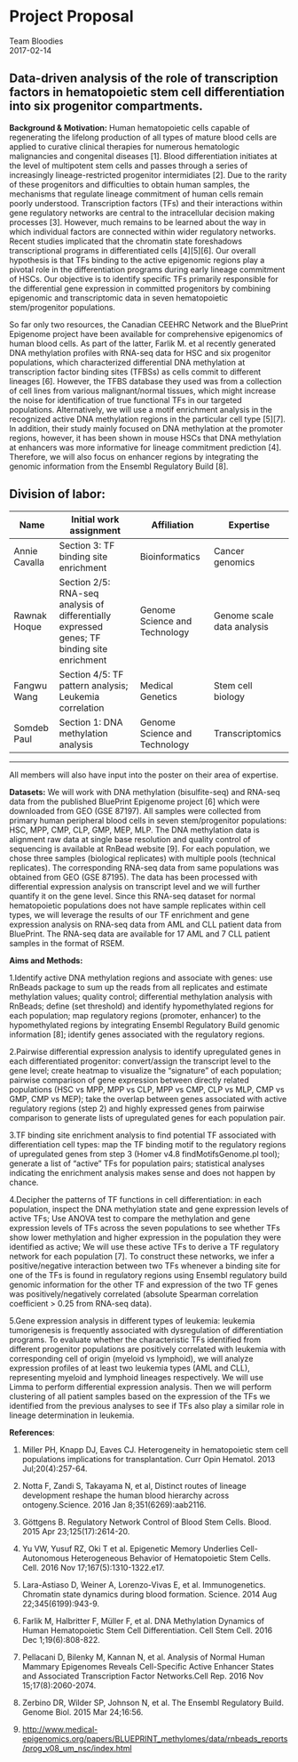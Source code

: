 # Project Proposal
Team Bloodies  
2017-02-14  
## Data-driven analysis of the role of transcription factors in hematopoietic stem cell differentiation into six progenitor compartments.

**Background & Motivation:** 
Human hematopoietic cells capable of regenerating the lifelong production of all types of mature blood cells are applied to curative clinical therapies for numerous hematologic malignancies and congenital diseases [1]. Blood differentiation initiates at the level of multipotent stem cells and passes through a series of increasingly lineage-restricted progenitor intermidiates [2]. Due to the rarity of these progenitors and difficulties to obtain human samples, the mechanisms that regulate lineage commitment of human cells remain poorly understood. Transcription factors (TFs) and their interactions within gene regulatory networks are central to the intracellular decision making processes [3]. However, much remains to be learned about the way in which individual factors are connected within wider regulatory networks. Recent studies implicated that the chromatin state foreshadows transcriptional programs in differentiated cells [4][5][6]. Our overall hypothesis is that TFs binding to the active epigenomic regions play a pivotal role in the differentiation programs during early lineage commitment of HSCs. Our objective is to identify specific TFs primarily responsible for the differential gene expression in committed progenitors by combining epigenomic and transcriptomic data in seven hematopoietic stem/progenitor populations.  

So far only two resources, the Canadian CEEHRC Network and the BluePrint Epigenome project have been available for comprehensive epigenomics of human blood cells. As part of the latter, Farlik M. et al recently generated DNA methylation profiles with RNA-seq data for HSC and six progenitor populations, which characterized differential DNA methylation at transcription factor binding sites (TFBSs) as cells commit to different lineages [6]. However, the TFBS database they used was from a collection of cell lines from various malignant/normal tissues, which might increase the noise for identification of true functional TFs in our targeted populations. Alternatively, we will use a motif enrichment analysis in the recognized active DNA methylation regions in the particular cell type [5][7]. In addition, their study mainly focused on DNA methylation at the promoter regions, however, it has been shown in mouse HSCs that DNA methylation at enhancers was more informative for lineage commitment prediction [4]. Therefore, we will also focus on enhancer regions by integrating the genomic information from the Ensembl Regulatory Build [8].

**Division of labor:**
---
| Name | Initial work assignment | Affiliation | Expertise |
| ------------- | ------------- | ------------- | ------------- |
| Annie Cavalla | Section 3: TF binding site enrichment | Bioinformatics | Cancer genomics |
| Rawnak Hoque  | Section 2/5: RNA-seq analysis of differentially expressed genes; TF binding site enrichment | Genome Science and Technology | Genome scale data analysis
| Fangwu Wang | Section 4/5: TF pattern analysis; Leukemia correlation | Medical Genetics | Stem cell biology
| Somdeb Paul  | Section 1: DNA methylation analysis | Genome Science and Technology | Transcriptomics |
---
All members will also have input into the poster on their area of expertise.


**Datasets:**
We will work with DNA methylation (bisulfite-seq) and RNA-seq data from the published BluePrint Epigenome project [6] which were downloaded from GEO (GSE 87197). All samples were collected from primary human peripheral blood cells in seven stem/progenitor populations: HSC, MPP, CMP, CLP, GMP, MEP, MLP. The DNA methylation data is alignment raw data at single base resolution and quality control of sequencing is available at RnBead website [9]. For each population, we chose three samples (biological replicates) with multiple pools (technical replicates). The corresponding RNA-seq data from same populations was obtained from GEO (GSE 87195). The data has been processed with differential expression analysis on transcript level and we will further quantify it on the gene level.
Since this RNA-seq dataset for normal hematopoietic populations does not have sample replicates within cell types, we will leverage the results of our TF enrichment and gene expression analysis on RNA-seq data from AML and CLL patient data from BluePrint. The RNA-seq data are available for 17 AML and 7 CLL patient samples in the format of RSEM. 

**Aims and Methods:**

1.Identify active DNA methylation regions and associate with genes: use RnBeads package to sum up the reads from all replicates and estimate methylation values; quality control; differential methylation analysis with RnBeads; define (set threshold) and identify hypomethylated regions for each population; map regulatory regions (promoter, enhancer) to the hypomethylated regions by integrating Ensembl Regulatory Build genomic information [8]; identify genes associated with the regulatory regions.

2.Pairwise differential expression analysis to identify upregulated genes in each differentiated progenitor: convert/assign the transcript level to the gene level; create heatmap to visualize the “signature” of each population; pairwise comparison of gene expression between directly related populations (HSC vs MPP, MPP vs CLP, MPP vs CMP, CLP vs MLP, CMP vs GMP, CMP vs MEP); take the overlap between genes associated with active regulatory regions (step 2) and highly expressed genes from pairwise comparison to generate lists of upregulated genes for each population pair. 

3.TF binding site enrichment analysis to find potential TF associated with differentiation cell types: map the TF binding motif to the regulatory regions of upregulated genes from step 3 (Homer v4.8 findMotifsGenome.pl tool); generate a list of “active” TFs for population pairs; statistical analyses indicating the enrichment analysis makes sense and does not happen by chance.

4.Decipher the patterns of TF functions in cell differentiation: in each population, inspect the DNA methylation state and gene expression levels of active TFs; Use ANOVA test to compare the methylation and gene expression levels of TFs across the seven populations to see whether TFs show lower methylation and higher expression in the population they were identified as active; We will use these active TFs to derive a TF regulatory network for each population [7]. To construct these networks, we infer a positive/negative interaction between two TFs whenever a binding site for one of the TFs is found in regulatory regions using Ensembl regulatory build genomic information for the other TF and expression of the two TF genes was positively/negatively correlated (absolute Spearman correlation coefficient > 0.25 from RNA-seq data). 

5.Gene expression analysis in different types of leukemia: leukemia tumorigenesis is frequently associated with dysregulation of differentiation programs. To evaluate whether the characteristic TFs identified from different progenitor populations are positively correlated with leukemia with corresponding cell of origin (myeloid vs lymphoid), we will analyze expression profiles of at least two leukemia types (AML and CLL), representing myeloid and lymphoid lineages respectively. We will use Limma to perform differential expression analysis. Then we will perform clustering of all patient samples based on the expression of the TFs we identified from the previous analyses to see if TFs also play a similar role in lineage determination in leukemia.


**References**:

1. Miller PH, Knapp DJ, Eaves CJ. Heterogeneity in hematopoietic stem cell populations implications for transplantation. Curr Opin Hematol. 2013 Jul;20(4):257-64.  

2. Notta F, Zandi S, Takayama N, et al, Distinct routes of lineage development reshape the human blood hierarchy across ontogeny.Science. 2016 Jan 8;351(6269):aab2116.  

3. Göttgens B. Regulatory Network Control of Blood Stem Cells. Blood. 2015 Apr 23;125(17):2614-20.  

4. Yu VW, Yusuf RZ, Oki T et al. Epigenetic Memory Underlies Cell-Autonomous Heterogeneous Behavior of Hematopoietic Stem Cells. Cell. 2016 Nov 17;167(5):1310-1322.e17.  

5. Lara-Astiaso D, Weiner A, Lorenzo-Vivas E, et al. Immunogenetics. Chromatin state dynamics during blood formation. Science. 2014 Aug 22;345(6199):943-9.  

6. Farlik M, Halbritter F, Müller F, et al. DNA Methylation Dynamics of Human Hematopoietic Stem Cell Differentiation. Cell Stem Cell. 2016 Dec 1;19(6):808-822.  

7. Pellacani D, Bilenky M, Kannan N, et al. Analysis of Normal Human Mammary Epigenomes Reveals Cell-Specific Active Enhancer States and Associated Transcription Factor Networks.Cell Rep. 2016 Nov 15;17(8):2060-2074.  

8. Zerbino DR, Wilder SP, Johnson N, et al. The Ensembl Regulatory Build. Genome Biol. 2015 Mar 24;16:56.   
9. http://www.medical-epigenomics.org/papers/BLUEPRINT_methylomes/data/rnbeads_reports/prog_v08_um_nsc/index.html
